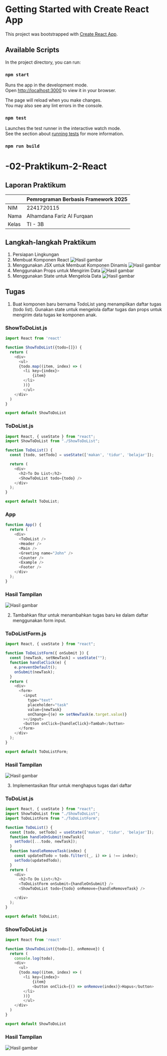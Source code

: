 # Getting Started with Create React App

This project was bootstrapped with [Create React App](https://github.com/facebook/create-react-app).

## Available Scripts

In the project directory, you can run:

### `npm start`

Runs the app in the development mode.\
Open [http://localhost:3000](http://localhost:3000) to view it in your browser.

The page will reload when you make changes.\
You may also see any lint errors in the console.

### `npm test`

Launches the test runner in the interactive watch mode.\
See the section about [running tests](https://facebook.github.io/create-react-app/docs/running-tests) for more information.

### `npm run build`

# -02-Praktikum-2-React
## Laporan Praktikum

|  | Pemrograman Berbasis Framework 2025 |
|--|--|
| NIM |  2241720115|
| Nama |  Alhamdana Fariz Al Furqaan |
| Kelas | TI - 3B |

## Langkah-langkah Praktikum
1. Persiapan Lingkungan
2. Membuat Komponen React
![Hasil gambar](assets/2.png)
3. Menggunakan JSX untuk Membuat Komponen Dinamis
![Hasil gambar](assets/3.png)
4. Menggunakan Props untuk Mengirim Data
![Hasil gambar](assets/4.png)
5. Menggunakan State untuk Mengelola Data
![Hasil gambar](assets/5.png)


## Tugas
1. Buat komponen baru bernama TodoList yang menampilkan daftar tugas (todo list). Gunakan
state untuk mengelola daftar tugas dan props untuk mengirim data tugas ke komponen anak.
### ShowToDoList.js
``` javascript
import React from 'react'

function ShowToDoList({todo=[]}) {
  return (
    <div>
      <ul>
      {todo.map((item, index) => (
        <li key={index}>
            {item}
        </li>
        ))}
        </ul>
    </div>
  )
}

export default ShowToDoList
```

### ToDoList.js
``` javascript
import React, { useState } from "react";
import ShowToDoList from "./ShowToDoList";

function ToDoList() {
  const [todo, setTodo] = useState(['makan', 'tidur', 'belajar']); 

  return (
    <div>
      <h2>To Do List</h2>
      <ShowToDoList todo={todo} /> 
    </div>
  );
}

export default ToDoList;
```

### App
```javascript
function App() {
  return (
    <div>
      <ToDoList />
      <Header />
      <Main />
      <Greeting name="John" />
      <Counter />
      <Example />
      <Footer />
    </div>
  );
}
```
### Hasil Tampilan
![Hasil gambar](assets/1%20hasil.png)

2. Tambahkan fitur untuk menambahkan tugas baru ke dalam daftar menggunakan form input.
### ToDoListForm.js
```javascript
import React, { useState } from "react";

function ToDoListForm({ onSubmit }) {
  const [newTask, setNewTask] = useState("");
  function handleClick(e) {
    e.preventDefault();
    onSubmit(newTask);
  }
  return (
    <div>
      <form>
        <input
          type="text"
          placeholder="task"
          value={newTask}
          onChange={(e) => setNewTask(e.target.value)}
        ></input>
        <button onClick={handleClick}>Tambah</button>
      </form>
    </div>
  );
}

export default ToDoListForm;
```
### Hasil Tampilan
![Hasil gambar](assets/2hasil.png)

3. Implementasikan fitur untuk menghapus tugas dari daftar
### ToDoList.js
```javascript
import React, { useState } from "react";
import ShowToDoList from "./ShowToDoList";
import ToDoListForm from "./ToDoListForm";

function ToDoList() {
  const [todo, setTodo] = useState(['makan', 'tidur', 'belajar']); 
  function handleOnSubmit(newTask){
    setTodo([...todo, newTask]);
  }
  function handleRemoveTask(index) {
    const updatedTodo = todo.filter((_, i) => i !== index);
    setTodo(updatedTodo);
  }
  return (
    <div>
      <h2>To Do List</h2>
      <ToDoListForm onSubmit={handleOnSubmit} />
      <ShowToDoList todo={todo} onRemove={handleRemoveTask} /> 

    </div>
  );
}

export default ToDoList;
```
### ShowToDoList.js
```javascript
import React from 'react'

function ShowToDoList({todo=[], onRemove}) {
  return (
    console.log(todo),
    <div>
      <ul>
      {todo.map((item, index) => (
        <li key={index}>
            {item}
            <button onClick={() => onRemove(index)}>Hapus</button>
        </li>
        ))}
        </ul>
    </div>
  )
}

export default ShowToDoList
```
### Hasil Tampilan
![Hasil gambar](assets/3hasil.png)

